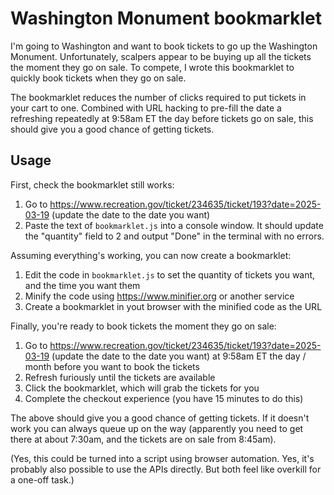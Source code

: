 # Washington Monument bookmarklet

I'm going to Washington and want to book tickets to go up the Washington Monument. Unfortunately, scalpers appear to be buying up all the tickets the moment they go on sale. To compete, I wrote this bookmarklet to quickly book tickets when they go on sale.

The bookmarklet reduces the number of clicks required to put tickets in your cart to one. Combined with URL hacking to pre-fill the date a refreshing repeatedly at 9:58am ET the day before tickets go on sale, this should give you a good chance of getting tickets.

## Usage

First, check the bookmarklet still works:
1. Go to https://www.recreation.gov/ticket/234635/ticket/193?date=2025-03-19 (update the date to the date you want)
1. Paste the text of `bookmarklet.js` into a console window. It should update the "quantity" field to 2 and output "Done" in the terminal with no errors.

Assuming everything's working, you can now create a bookmarklet:
1. Edit the code in `bookmarklet.js` to set the quantity of tickets you want, and the time you want them
1. Minify the code using https://www.minifier.org or another service
1. Create a bookmarklet in yout browser with the minified code as the URL

Finally, you're ready to book tickets the moment they go on sale:
1. Go to https://www.recreation.gov/ticket/234635/ticket/193?date=2025-03-19 (update the date to the date you want) at 9:58am ET the day / month before you want to book the tickets
1. Refresh furiously until the tickets are available
1. Click the bookmarklet, which will grab the tickets for you
1. Complete the checkout experience (you have 15 minutes to do this)

The above should give you a good chance of getting tickets. If it doesn't work you can always queue up on the way (apparently you need to get there at about 7:30am, and the tickets are on sale from 8:45am).

(Yes, this could be turned into a script using browser automation. Yes, it's probably also possible to use the APIs directly. But both feel like overkill for a one-off task.)
